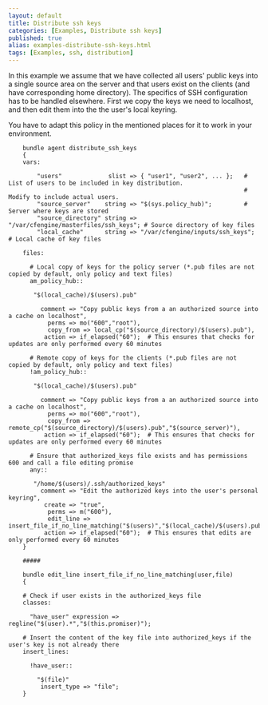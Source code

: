 ```yaml
---
layout: default
title: Distribute ssh keys
categories: [Examples, Distribute ssh keys]
published: true
alias: examples-distribute-ssh-keys.html
tags: [Examples, ssh, distribution]
---
```


In this example we assume that we have collected all users' public keys into a single source area on the server and that users exist on the clients (and have corresponding home directory). The specifics of SSH configuration has to be handled elsewhere. First we copy the keys we need to localhost, and then edit them into the the user's local keyring. 

You have to adapt this policy in the mentioned places for it to work in your environment.

```cf3
	bundle agent distribute_ssh_keys
	{
	vars:

	    "users"             slist => { "user1", "user2", ... };   # List of users to be included in key distribution.
		                                                          # Modify to include actual users.
	    "source_server"    string => "$(sys.policy_hub)";         # Server where keys are stored
	    "source_directory" string => "/var/cfengine/masterfiles/ssh_keys"; # Source directory of key files
	    "local_cache"      string => "/var/cfengine/inputs/ssh_keys";      # Local cache of key files

	files:

	  # Local copy of keys for the policy server (*.pub files are not copied by default, only policy and text files)
	  am_policy_hub::

	   "$(local_cache)/$(users).pub"

		 comment => "Copy public keys from a an authorized source into a cache on localhost",
		   perms => mo("600","root"),
	       copy_from => local_cp("$(source_directory)/$(users).pub"),
		  action => if_elapsed("60");  # This ensures that checks for updates are only performed every 60 minutes

	  # Remote copy of keys for the clients (*.pub files are not copied by default, only policy and text files)
	  !am_policy_hub::

	   "$(local_cache)/$(users).pub"

		 comment => "Copy public keys from a an authorized source into a cache on localhost",
		   perms => mo("600","root"),
	       copy_from => remote_cp("$(source_directory)/$(users).pub","$(source_server)"),
		  action => if_elapsed("60");  # This ensures that checks for updates are only performed every 60 minutes

	  # Ensure that authorized_keys file exists and has permissions 600 and call a file editing promise
	  any::

	   "/home/$(users)/.ssh/authorized_keys"
		 comment => "Edit the authorized keys into the user's personal keyring",
		  create => "true",
		   perms => m("600"),
	       edit_line => insert_file_if_no_line_matching("$(users)","$(local_cache)/$(users).pub"),
		  action => if_elapsed("60");  # This ensures that edits are only performed every 60 minutes
	}

	#####

	bundle edit_line insert_file_if_no_line_matching(user,file)
	{

	# Check if user exists in the authorized_keys file
	classes:

	  "have_user" expression => regline("$(user).*","$(this.promiser)");

	# Insert the content of the key file into authorized_keys if the user's key is not already there
	insert_lines:

	  !have_user::

	    "$(file)"
		 insert_type => "file";
	}
```
